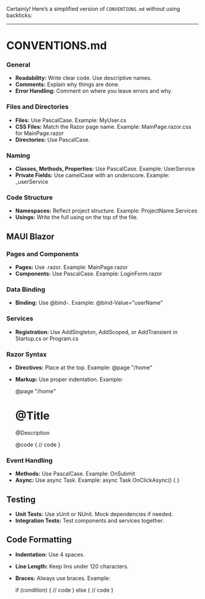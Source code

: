 
Certainly! Here’s a simplified version of `CONVENTIONS.md` without using backticks:

---

# CONVENTIONS.md

### General

- **Readability:** Write clear code. Use descriptive names.
- **Comments:** Explain why things are done.
- **Error Handling:** Comment on where you leave errors and why.

### Files and Directories

- **Files:** Use PascalCase. Example: MyUser.cs
- **CSS Files:** Match the Razor page name. Example: MainPage.razor.css for MainPage.razor
- **Directories:** Use PascalCase.

### Naming

- **Classes, Methods, Properties:** Use PascalCase. Example: UserService
- **Private Fields:** Use camelCase with an underscore. Example: _userService

### Code Structure

- **Namespaces:** Reflect project structure. Example: ProjectName.Services
- **Usings:** Write the full using on the top of the file.

## MAUI Blazor

### Pages and Components

- **Pages:** Use .razor. Example: MainPage.razor
- **Components:** Use PascalCase. Example: LoginForm.razor

### Data Binding

- **Binding:** Use @bind-. Example: @bind-Value="userName"

### Services

- **Registration:** Use AddSingleton, AddScoped, or AddTransient in Startup.cs or Program.cs

### Razor Syntax

- **Directives:** Place at the top. Example: @page "/home"
- **Markup:** Use proper indentation. Example:

  @page "/home"

  <div>
      <h1>@Title</h1>
      <p>@Description</p>
  </div>

  @code {
  // code
  }

### Event Handling

- **Methods:** Use PascalCase. Example: OnSubmit
- **Async:** Use async Task. Example: async Task OnClickAsync() { }

## Testing

- **Unit Tests:** Use xUnit or NUnit. Mock dependencies if needed.
- **Integration Tests:** Test components and services together.

## Code Formatting

- **Indentation:** Use 4 spaces.
- **Line Length:** Keep lins under 120 characters.
- **Braces:** Always use braces. Example:

  if (condition)
  {
  // code
  }
  else
  {
  // code
  }

